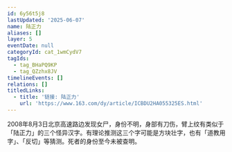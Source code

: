 ```yaml
---
id: 6y56t5j8
lastUpdated: '2025-06-07'
name: 陆正力
aliases: []
layer: 5
eventDate: null
categoryId: cat_1wmCydV7
tagIds:
  - tag_BHaPQ9KP
  - tag_QZzhx8JV
timelineEvents: []
relations: []
titledLinks:
  - title: '链接: 陆正力'
    url: 'https://www.163.com/dy/article/ICBDU2HA055325ES.html'
---
```

2008年8月3日北京高速路边发现女尸，身份不明，身部有刀伤，臂上纹有类似于「陆正力」的三个怪异汉字。有理论推测这三个字可能是方块壮字，也有「道教用字」、「反切」等猜测。死者的身份至今未被查明。
